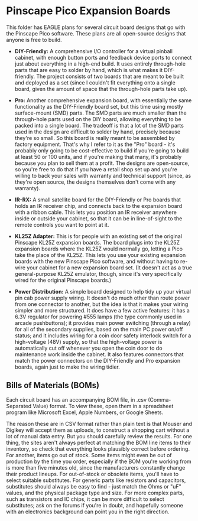 # Pinscape Pico Expansion Boards

This folder has EAGLE plans for several circuit board designs that go with
the Pinscape Pico software.  These plans are all open-source designs that
anyone is free to build.

* <b>DIY-Friendly:</b> A comprehensive I/O controller for a virtual pinball
cabinet, with enough button ports and feedback device ports to connect just
about everything in a high-end build.  It uses entirely through-hole parts
that are easy to solder by hand, which is what makes it DIY-friendly.  The
project consists of two boards that are meant to be built and deployed as
a set (since I couldn't fit everything onto a single board, given the amount
of space that the through-hole parts take up).

* <b>Pro:</b> Another comprehensive expansion board, with essentially the
same functionality as the DIY-Friendly board set, but this time using mostly
surface-mount (SMD) parts.  The SMD parts are much smaller than the through-hole
parts used on the DIY board, allowing everything to be packed into a single
board.  The tradeoff is that a lot of the SMD parts used in the design are
difficult to solder by hand, precisely because they're so small.  So this
board is really meant to be assembled by factory equipment.  That's why I
refer to it as the "Pro" board - it's probably only going to be cost-effective
to build if you're going to build at least 50 or 100 units, and if you're
making that many, it's probably because you plan to sell them at a profit.
The designs are open-source, so you're free to do that if you have a retail
shop set up and you're willing to back your sales with warranty and technical
support (since, as they're open source, the designs themselves don't come
with any warranty).

* <b>IR-RX:</b> A small satellite board for the DIY-Friendly or Pro boards
that holds an IR receiver chip, and connects back to the expansion board
with a ribbon cable.  This lets you position an IR receiver anywhere
inside or outside your cabinet, so that it can be in line-of-sight to the
remote controls you want to point at it.

* <b>KL25Z Adapter:</b> This is for people with an existing set of the
original Pinscape KL25Z expansion boards.  The board plugs into the KL25Z
expansion boards where the KL25Z would normally go, letting a Pico take the
place of the KL25Z.  This lets you use your existing expansion boards with
the new Pinscape Pico software, and without having to re-wire your cabinet
for a new expansion board set.  (It doesn't act as a true general-purpose
KL25Z emulator, though, since it's very specifically wired for the original
Pinscape boards.)

* <b>Power Distribution:</b> A simple board designed to help tidy up your
virtual pin cab power supply wiring.  It doesn't do much other than route
power from one connector to another, but the idea is that it makes your
wiring simpler and more structured.  It does have a few active features: it
has a 6.3V regulator for powering #555 lamps (the type commonly used in
arcade pushbuttons); it provides main power switching (through a relay) for
all of the secondary supplies, based on the main PC power on/off status; and
it includes wiring for a coin door safety interlock switch for a
high-voltage (48V) supply, so that the high-voltage power is automatically
cut off whenever you open the coin door to do maintenance work inside the
cabinet.  It also features connectors that match the power connectors on the
DIY-Friendly and Pro expansion boards, again just to make the wiring tidier.


## Bills of Materials (BOMs)

Each circuit board has an accompanying BOM file, in .csv (Comma-Separated
Value) format.  To view these, open them in a spreadsheet program like
Microsoft Excel, Apple Numbers, or Google Sheets.

The reason these are in CSV format rather than plain text is that Mouser and
Digikey will accept them as uploads, to construct a shopping cart without a
lot of manual data entry.  But you should carefully review the results.  For
one thing, the sites aren't always perfect at matching the BOM line items to
their inventory, so check that everything looks plausibly correct before
ordering.  For another, items go out of stock.  Some items might even be out
of production by the time you order, especially if the BOM you're working
from is more than five minutes old, since the manufacturers constantly
change their product lineups.  For out-of-stock or obsolete items, you'll
have to select suitable substitutes.  For generic parts like resistors and
capacitors, substitutes should always be easy to find - just match the Ohms
or "uF" values, and the physical package type and size.  For more complex
parts, such as transistors and IC chips, it can be more difficult to select
substitutes; ask on the forums if you're in doubt, and hopefully someone
with an electronics background can point you in the right direction.

